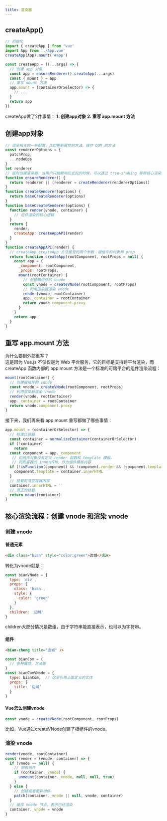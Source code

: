 ```yaml
---
title: 渲染器
---
```

## createApp()
```js {4,7,18}
// 初始化
import { createApp } from 'vue'
import App from './App.vue'
createApp(App).mount('#app')
```
```js
const createApp = ((...args) => {
  // 创建 app 对象
  const app = ensureRenderer().createApp(...args)
  const { mount } = app
  // 重写 mount 方法
  app.mount = (containerOrSelector) => {
    // ...
  }
  return app
})
```
createApp做了2件事情：
**1. 创建app对象**
**2. 重写 app.mount 方法**
## 创建app对象
```js
// 渲染相关的一些配置，比如更新属性的方法，操作 DOM 的方法
const rendererOptions = {
  patchProp,
  ...nodeOps
}
let renderer
// 延时创建渲染器，当用户只依赖响应式包的时候，可以通过 tree-shaking 移除核心渲染逻辑相关的代码
function ensureRenderer() {
  return renderer || (renderer = createRenderer(rendererOptions))
}
function createRenderer(options) {
  return baseCreateRenderer(options)
}
function baseCreateRenderer(options) {
  function render(vnode, container) {
    // 组件渲染的核心逻辑
  }
  return {
    render,
    createApp: createAppAPI(render)
  }
}
function createAppAPI(render) {
  // createApp createApp 方法接受的两个参数：根组件的对象和 prop
  return function createApp(rootComponent, rootProps = null) {
    const app = {
      _component: rootComponent,
      _props: rootProps,
      mount(rootContainer) {
        // 创建根组件的 vnode
        const vnode = createVNode(rootComponent, rootProps)
        // 利用渲染器渲染 vnode
        render(vnode, rootContainer)
        app._container = rootContainer
        return vnode.component.proxy
      }
    }
    return app
  }
}
```
## 重写 app.mount 方法
为什么要到外部重写？    
这是因为 Vue.js 不仅仅是为 Web 平台服务，它的目标是支持跨平台渲染，而 createApp 函数内部的 app.mount 方法是一个标准的可跨平台的组件渲染流程：
```js
mount(rootContainer) {
  // 创建根组件的 vnode
  const vnode = createVNode(rootComponent, rootProps)
  // 利用渲染器渲染 vnode
  render(vnode, rootContainer)
  app._container = rootContainer
  return vnode.component.proxy
}
```
接下来，我们再来看 app.mount 重写都做了哪些事情：
```js
app.mount = (containerOrSelector) => {
  // 标准化容器
  const container = normalizeContainer(containerOrSelector)
  if (!container)
    return
  const component = app._component
   // 如组件对象没有定义 render 函数和 template 模板，
   // 则取容器的 innerHTML 作为组件模板内容
  if (!isFunction(component) && !component.render && !component.template) {
    component.template = container.innerHTML
  }
  // 挂载前清空容器内容
  container.innerHTML = ''
  // 真正的挂载
  return mount(container)
}
```
## 核心渲染流程：创建 vnode 和渲染 vnode
### 创建 vnode
#### 普通元素
```html
<div class="bian" style="color:green">边城</div>
```
转化为vnode就是：
```js
const bianVNode = {
  type: 'div',
  props: {
    class: 'bian',
    style: {
      color: 'green'
    }
  },
  children: '边城'
}
```
children大部分情况是数组，由于字符串能直接表示，也可以为字符串。
#### 组件
```html
<bian-cheng title="边城" />
```
```js
const bianCom = {
  // 各种属性、方法等
}
const bianComVNode = {
  type: bianCom,  // 这里引用上面定义的实体
  props: {
    title: '边城'
  }
}
```
#### Vue怎么创建vnode
```js
const vnode = createVNode(rootComponent, rootProps)
```
比如，Vue通过createVNode创建了根组件的vnode。

### 渲染 vnode
```js
render(vnode, rootContainer)
const render = (vnode, container) => {
  if (vnode == null) {
    // 销毁组件
    if (container._vnode) {
      unmount(container._vnode, null, null, true)
    }
  } else {
    // 创建或者更新组件
    patch(container._vnode || null, vnode, container)
  }
  // 缓存 vnode 节点，表示已经渲染
  container._vnode = vnode
}
```
